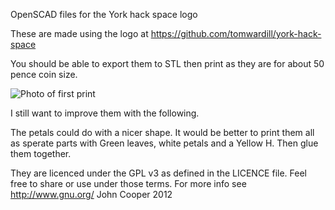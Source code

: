 OpenSCAD files for the York hack space logo

These are made using the logo at https://github.com/tomwardill/york-hack-space

You should be able to export them to STL then print as they are for about 50
pence coin size.

![Photo of first print](https://choffee.github.com/yhs-logo-3d/images/first_prints.jpg)


I still want to improve them with the following.

The petals could do with a nicer shape.
It would be better to print them all as sperate parts with Green leaves, white
petals and a Yellow H. Then glue them together.

They are licenced under the GPL v3 as defined in the LICENCE file. Feel free to
share or use under those terms. For more info see http://www.gnu.org/
John Cooper 2012
